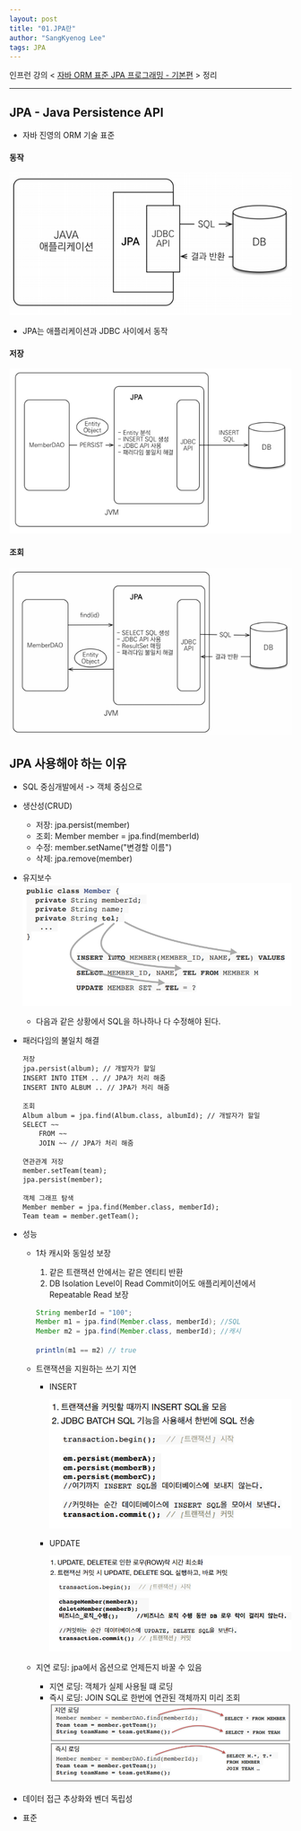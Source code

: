 ```yaml
---
layout: post
title: "01.JPA란"
author: "SangKyenog Lee"
tags: JPA
---
```


인프런 강의 < [자바 ORM 표준 JPA 프로그래밍 - 기본편](https://www.inflearn.com/course/ORM-JPA-Basic/dashboard) > 정리

---

## JPA - Java Persistence API
- 자바 진영의 ORM 기술 표준

#### 동작
![1](/assets/jpaimage/jpa01.png)
- JPA는 애플리케이션과 JDBC 사이에서 동작

#### 저장
![2](/assets/jpaimage/jpa02.png)

#### 조회
![3](/assets/jpaimage/jpa03.png)

## JPA 사용해야 하는 이유
- SQL 중심개발에서 -> 객체 중심으로
- 생산성(CRUD)
    - 저장: jpa.persist(member)
    - 조회: Member member = jpa.find(memberId)
    - 수정: member.setName("변경할 이름")
    - 삭제: jpa.remove(member)

- 유지보수
    ![4](/assets/jpaimage/jpa04.png)
    - 다음과 같은 상황에서 SQL을 하나하나 다 수정해야 된다.

- 패러다임의 불일치 해결
    ```
    저장
    jpa.persist(album); // 개발자가 할일
    INSERT INTO ITEM .. // JPA가 처리 해줌
    INSERT INTO ALBUM .. // JPA가 처리 해줌

    조회
    Album album = jpa.find(Album.class, albumId); // 개발자가 할일
    SELECT ~~
        FROM ~~
        JOIN ~~ // JPA가 처리 해줌

    연관관계 저장
    member.setTeam(team);
    jpa.persist(member);

    객체 그래프 탐색
    Member member = jpa.find(Member.class, memberId);
    Team team = member.getTeam();
    ```
- 성능
    - 1차 캐시와 동일성 보장
        1. 같은 트랜잭션 안에서는 같은 엔티티 반환
        2. DB Isolation Level이 Read Commit이어도 애플리케이션에서 Repeatable Read 보장
        ```java
        String memberId = "100";
        Member m1 = jpa.find(Member.class, memberId); //SQL
        Member m2 = jpa.find(Member.class, memberId); //캐시

        println(m1 == m2) // true
        ```
    - 트랜잭션을 지원하는 쓰기 지연
        - INSERT

            ![5](/assets/jpaimage/jpa05.png)
            
        - UPDATE

            ![6](/assets/jpaimage/jpa06.png)

    - 지연 로딩: jpa에서 옵션으로 언제든지 바꿀 수 있음
        - 지연 로딩: 객체가 실제 사용될 떄 로딩
        - 즉시 로딩: JOIN SQL로 한번에 연관된 객체까지 미리 조회
            ![7](/assets/jpaimage/jpa07.png)
- 데이터 접근 추상화와 벤더 독립성
- 표준